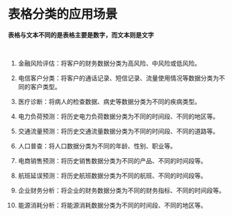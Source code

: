 # 表格分类的应用场景

**表格与文本不同的是表格主要是数字，而文本则是文字**

<br>

1. 金融风险评估：将客户的财务数据分类为高风险、中风险或低风险。

2. 电信客户分类：将客户的通话记录、短信记录、流量使用情况等数据分类为不同的客户类型。

3. 医疗诊断：将病人的检查数据、病史等数据分类为不同的疾病类型。

4. 电力负荷预测：将历史电力负荷数据分类为不同的时间段、不同的地区等。

5. 交通流量预测：将历史交通流量数据分类为不同的时间段、不同的道路等。

6. 人口普查：将人口数据分类为不同的年龄、性别、职业等。

7. 电商销售预测：将历史销售数据分类为不同的产品、不同的时间段等。

8. 航班延误预测：将历史航班数据分类为不同的航班、不同的时间段等。

9. 企业财务分析：将企业的财务数据分类为不同的财务指标、不同的时间段等。

10. 能源消耗分析：将能源消耗数据分类为不同的时间段、不同的地区等。





